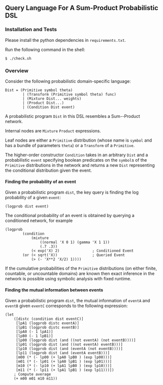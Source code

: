 ## Query Language For A Sum-Product Probabilistic DSL

### Installation and Tests

Please install the python dependencies in `requirements.txt`.

Run the following command in the shell:

    $ ./check.sh

### Overview

Consider the following probabilistic domain-specific language:

    Dist = (Primitive symbol theta)
            | (Transform (Primitive symbol theta) func)
            | (Mixture Dist... weights)
            | (Product Dist...)
            | (Condition Dist event)

A probabilistic program `Dist` in this DSL resembles a Sum--Product network.

Internal nodes are `Mixture` `Product` expressions.

Leaf nodes are either a `Primitive` distribution (whose name is `symbol` and has
a bundle of parameters `theta`) or a `Transform` of a `Primitive`.

The higher-order constructor `Condition` takes in an arbitrary `Dist` and a
probabilistic `event` specifying boolean predicates on the `symbol`s of the
`Primitive` distributions in the network and returns a new `Dist` representing
the conditional distribution given the event.

#### Finding the probability of an event

Given a probabilistic program `dist`, the key query is finding the log
probability of a given `event`:

    (logprob dist event)

The conditional probability of an event is obtained by querying a conditioned
network, for example

    (logprob
            (condition
                (mixture
                    ((normal 'X 0 1) (gamma 'X 1 1))
                    (.7 .3))
                (< exp('X) 2)               ; Conditioned Event
            (or (< sqrt('X))                ; Queried Event
                (> (- 'X**2 'X/2) 1))))

If the cumulative probabilities of the `Primitive` distributions (on either
finite, countable, or uncountable domains) are known then exact inference in the
network is possible using symbolic analysis with fixed runtime.

#### Finding the mutual information between events

Given a probabilistic program `dist`, the mutual information of
`eventA` and `eventB` given `eventC` corresponds to the following expression:

    (let
        ([distc (condition dist eventC)]
         [lpA1 (logprob distc eventA)]
         [lpB1 (logprob distc eventB)]
         [lpA0 (- 1 lpA1)]
         [lpB0 (- 1 lpB1)]
         [lp00 (logprob dist (and ((not eventA) (not eventB))))]
         [lp01 (logprob dist (and ((not eventA) eventB)))]
         [lp10 (logprob dist (and (eventA (not eventB))))]
         [lp11 (logprob dist (and (eventA eventB)))]
         [m00 (* (- lp00 (+ lpA0 lpB0 ) (exp lp00)))]
         [m01 (* (- lp01 (+ lpA0 lpB1 ) (exp lp01)))]
         [m10 (* (- lp10 (+ lpA1 lpB0 ) (exp lp10)))]
         [m11 (* (- lp11 (+ lpA1 lpB1 ) (exp lp11)))])
        ; Compute average
        (+ m00 m01 m10 m11))
